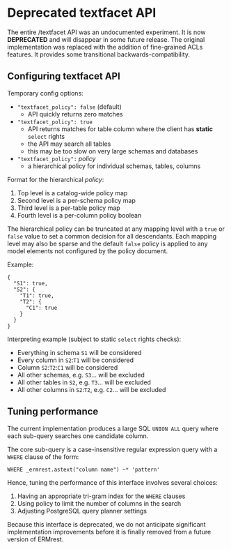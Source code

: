 # Deprecated textfacet API

The entire /textfacet API was an undocumented experiment.  It is now
**DEPRECATED** and will disappear in some future release. The
original implementation was replaced with the addition of fine-grained ACLs features.
It provides some transitional backwards-compatibility.

## Configuring textfacet API

Temporary config options:

- `"textfacet_policy": false` (default)
   - API quickly returns zero matches
- `"textfacet_policy": true`
   - API returns matches for table column where the client has **static** `select` rights
   - the API may search all tables
   - this may be too slow on very large schemas and databases
- `"textfacet_policy":` _policy_
   - a hierarchical policy for individual schemas, tables, columns

Format for the hierarchical _policy_:

1. Top level is a catalog-wide policy map
2. Second level is a per-schema policy map
3. Third level is a per-table policy map
4. Fourth level is a per-column policy boolean

The hierarchical policy can be truncated at any mapping level with a
`true` or `false` value to set a common decision for all
descendants. Each mapping level may also be sparse and the default
`false` policy is applied to any model elements not configured by the
policy document.

Example:

    {
      "S1": true,
      "S2": {
        "T1": true,
        "T2": {
          "C1": true
        }
      }
    }

Interpreting example (subject to static `select` rights checks):

- Everything in schema `S1` will be considered
- Every column in `S2`:`T1` will be considered
- Column `S2`:`T2`:`C1` will be considered
- All other schemas, e.g. `S3`... will be excluded
- All other tables in `S2`, e.g. `T3`... will be excluded
- All other columns in `S2`:`T2`, e.g. `C2`... will be excluded

## Tuning performance

The current implementation produces a large SQL `UNION ALL` query
where each sub-query searches one candidate column.

The core sub-query is a case-insensitive regular expression query
with a `WHERE` clause of the form:

    WHERE _ermrest.astext("column name") ~* 'pattern'

Hence, tuning the performance of this interface involves several
choices:

1. Having an appropriate tri-gram index for the `WHERE` clauses
2. Using policy to limit the number of columns in the search
3. Adjusting PostgreSQL query planner settings

Because this interface is deprecated, we do not anticipate significant
implementation improvements before it is finally removed from a future
version of ERMrest.
